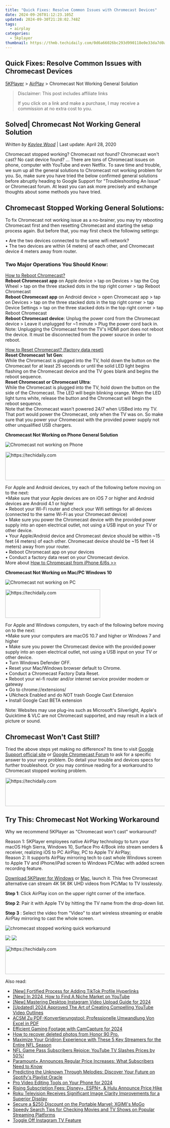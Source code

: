 ```yaml
---
title: "Quick Fixes: Resolve Common Issues with Chromecast Devices"
date: 2024-09-26T01:12:23.105Z
updated: 2024-09-30T21:28:02.748Z
tags:
  - airplay
categories:
  - 5kplayer
thumbnail: https://thmb.techidaily.com/0d6a66026bc293d990118e0e33da7d0a3d5bf37cd742dae54e5c6356e3964e9a.jpg
---
```


## Quick Fixes: Resolve Common Issues with Chromecast Devices

[5KPlayer](https://tools.techidaily.com/5kplayer/products/) \> [AirPlay](https://tools.techidaily.com/5kplayer/airplay/) \> Chromecast Not Working General Solution

>  Disclaimer: This post includes affiliate links
>
>  If you click on a link and make a purchase, I may receive a commission at no extra cost to you.
>

## Solved| Chromecast Not Working General Solution

 _Written by [Kaylee Wood](https://www.quora.com/profile/Amanda-Hu-21)_ | Last update: April 28, 2020

Chromecast stopped working? Chromecast not found? Chromecast won't cast? No cast device found? ... There are tons of Chromecast issues on phone, computer with YouTube and even Netflix. To save time and trouble, we sum up all the general solutions to Chromecast not working problem for you. So, make sure you have tried the below confirmed general solutions before abruptly heading to Google Support for "Troubleshooting An Issue" or Chromecast forum. At least you can ask more precisely and exchange thoughts about some methods you have tried.

## Chromecast Stopped Working General Solutions:

 To fix Chromecast not working issue as a no-brainer, you may try rebooting Chromecast first and then resetting Chromecast and starting the setup process again. But before that, you may first check the following settings:

• Are the two devices connected to the same wifi network?  
• The two devices are within (4 meters) of each other, and Chromecast device 4 meters away from router.

### Two Major Operations You Should Know:

[How to Reboot Chromecast?](https://tools.techidaily.com/5kplayer/airplay/)  
**Reboot Chromecast app** on Apple device > tap on Devices > tap the Cog Wheel > tap on the three stacked dots in the top right corner > tap Reboot Chromecast  
**Reboot Chromecast app** on Android device > open Chromecast app > tap on Devices > tap on the three stacked dots in the top right corner > tap Device Settings > tap on the three stacked dots in the top right corner > tap Reboot Chromecast  
**Reboot Chromecast device**: Unplug the power cord from the Chromecast device > Leave it unplugged for \~1 minute > Plug the power cord back in.  
Note: Unplugging the Chromecast from the TV's HDMI port does not reboot the device. It must be disconnected from the power source in order to reboot.

[How to Reset Chromecast? (factory data reset)](https://tools.techidaily.com/5kplayer/airplay/)  
**Reset Chromecast 1st Gen**:  
While the Chromecast is plugged into the TV, hold down the button on the Chromecast for at least 25 seconds or until the solid LED light begins flashing on the Chromecast device and the TV goes blank and begins the reboot sequence.  
**Reset Chromecast or Chromecast Ultra**:  
While the Chromecast is plugged into the TV, hold down the button on the side of the Chromecast. The LED will begin blinking orange. When the LED light turns white, release the button and the Chromecast will begin the reboot sequence.   
Note that the Chromecast wasn't powered 24/7 when USBed into my TV. That port would power the Chromecast, only when the TV was on. So make sure that you power your Chromecast with the provided power supply not other unqualified USB chargers.

**Chromecast Not Working on Phone General Solution**

![Chromecast not working on Phone](https://www.5kplayer.com/airplay/img/youtube-chromecast-error.jpg) 

<!-- affiliate ads begin -->
<a href="https://dhgate.sjv.io/c/5597632/1186864/12108" target="_top" id="1186864">
  <img src="//a.impactradius-go.com/display-ad/12108-1186864" border="0" alt="https://techidaily.com" width="728" height="90"/>
</a>
<img height="0" width="0" src="https://dhgate.sjv.io/i/5597632/1186864/12108" style="position:absolute;visibility:hidden;" border="0" />
<!-- affiliate ads end -->

For Apple and Android devices, try each of the following before moving on to the next:  
\*Make sure that your Apple devices are on iOS 7 or higher and Android devices are Android 4.1 or higher  
• Reboot your Wi-Fi router and check your Wifi settings for all devices (connected to the same Wi-Fi as your Chromecast device)  
• Make sure you power the Chromecast device with the provided power supply into an open electrical outlet, not using a USB input on your TV or other device.  
• Your Apple/Android device and Chromecast device should be within \~15 feet (4 meters) of each other. Chromecast device should be \~15 feet (4 meters) away from your router.  
• Reboot Chromecast app on your devices  
• Conduct a factory data reset on your Chromecast device.  
More about [How to Chromecast from iPhone 6/6s >>](https://tools.techidaily.com/5kplayer/airplay/) 

**Chromecast Not Working on Mac/PC Windows 10** 

![Chromecast not working on PC](https://www.5kplayer.com/airplay/img/chromecast-mkv-606.jpg) 

<!-- affiliate ads begin -->
<a href="https://aligracehair.sjv.io/c/5597632/1915805/19272" target="_top" id="1915805">
  <img src="//a.impactradius-go.com/display-ad/19272-1915805" border="0" alt="https://techidaily.com" width="300" height="90"/>
</a>
<img height="0" width="0" src="https://aligracehair.sjv.io/i/5597632/1915805/19272" style="position:absolute;visibility:hidden;" border="0" />
<!-- affiliate ads end -->

For Apple and Windows computers, try each of the following before moving on to the next:  
 \*Make sure your computers are macOS 10.7 and higher or Windows 7 and higher  
• Make sure you power the Chromecast device with the provided power supply into an open electrical outlet, not using a USB input on your TV or other device.  
• Turn Windows Defender OFF.  
• Reset your Mac/Windows browser default to Chrome.  
• Conduct a Chromecast Factory Data Reset.  
• Reboot your wi-fi router and/or internet service provider modem or gateway  
• Go to chrome://extensions/  
• UNcheck Enabled and do NOT trash Google Cast Extension  
• Install Google Cast BETA extension

Note: Websites may use plug-ins such as Microsoft's Silverlight, Apple's Quicktime & VLC are not Chromecast supported, and may result in a lack of picture or sound.

## Chromecast Won't Cast Still?

Tried the above steps yet making no difference? Its time to visit [Google Support official site](https://support.google.com/chromecast/) or [Google Chromecast Forum](https://productforums.google.com/forum/#!forum/chromecast) to ask for a specific answer to your very problem. Do detail your trouble and devices specs for further troubleshoot. Or you may continue reading for a workaround to Chromecast stopped working problem. 

<!-- affiliate ads begin -->
<a href="https://appsumo.8odi.net/c/5597632/2118305/7443" target="_top" id="2118305">
  <img src="//a.impactradius-go.com/display-ad/7443-2118305" border="0" alt="https://techidaily.com" width="728" height="90"/>
</a>
<img height="0" width="0" src="https://appsumo.8odi.net/i/5597632/2118305/7443" style="position:absolute;visibility:hidden;" border="0" />
<!-- affiliate ads end -->

## Try This: Chromecast Not Working Workaround

Why we recommend 5KPlayer as "Chromecast won't cast" workaround?

Reason 1: 5KPlayer employees native AirPlay technology to turn your macOS High Sierra, Windows 10, Surface Pro 4/Book into stream senders & receiver, realizing iOS to PC AirPlay, PC to Apple TV AirPlay;  
 Reason 2: It supports AirPlay mirroring tech to cast whole Windows screen to Apple TV and iPhone/iPad screen to Windows PC/Mac with added screen recording feature.

[Download 5KPlayer for Windows](https://tools.techidaily.com/5kplayer/products/) or [Mac](https://tools.techidaily.com/5kplayer/products/), launch it. This free Chromecast alternative can stream 4K 5K 8K UHD videos from PC/Mac to TV losslessly.

**Step 1**: Click AirPlay icon on the upper right corner of the interface.

**Step 2**: Pair it with Apple TV by hitting the TV name from the drop-down list. 

**Step 3** : Select the video from "Video" to start wireless streaming or enable AirPlay mirroring to cast the whole screen. 

![chromecast stopped working quick workaround](https://www.5kplayer.com/airplay/img/airplay-screen-mirroring.png) 

[![](https://www.5kplayer.com/airplay/../button/freedownwhitewin.png)](https://tools.techidaily.com/5kplayer/products/) [![](https://www.5kplayer.com/airplay/../button/freedownbackmac.png)](https://tools.techidaily.com/5kplayer/products/)

<!-- affiliate ads begin -->
<a href="https://appsumo.8odi.net/c/5597632/2151882/7443" target="_top" id="2151882">
  <img src="//a.impactradius-go.com/display-ad/7443-2151882" border="0" alt="https://techidaily.com" width="600" height="90"/>
</a>
<img height="0" width="0" src="https://appsumo.8odi.net/i/5597632/2151882/7443" style="position:absolute;visibility:hidden;" border="0" />
<!-- affiliate ads end -->

<ins class="adsbygoogle"
     style="display:block"
     data-ad-format="autorelaxed"
     data-ad-client="ca-pub-7571918770474297"
     data-ad-slot="1223367746"></ins>

<ins class="adsbygoogle"
     style="display:block"
     data-ad-client="ca-pub-7571918770474297"
     data-ad-slot="8358498916"
     data-ad-format="auto"
     data-full-width-responsive="true"></ins>

<span class="atpl-alsoreadstyle">Also read:</span>
<div><ul>
<li><a href="https://some-knowledge.techidaily.com/new-fortified-process-for-adding-tiktok-profile-hyperlinks/"><u>[New] Fortified Process for Adding TikTok Profile Hyperlinks</u></a></li>
<li><a href="https://youtube-web.techidaily.com/n-2024-how-to-find-a-niche-market-on-youtube/"><u>[New] In 2024, How to Find A Niche Market on YouTube</u></a></li>
<li><a href="https://instagram-clips.techidaily.com/new-mastering-desktop-instagram-video-upload-guide-for-2024/"><u>[New] Mastering Desktop Instagram Video Upload Guide for 2024</u></a></li>
<li><a href="https://youtube-data.techidaily.com/ed-2024-approved-the-art-of-creating-compelling-youtube-video-outlines/"><u>[Updated] 2024 Approved The Art of Creating Compelling YouTube Video Outlines</u></a></li>
<li><a href="https://solve-help.techidaily.com/acsm-zu-pdf-konvertierungstool-professionelle-umwandlung-von-excel-in-pdf/"><u>ACSM Zu PDF-Konvertierungstool: Professionelle Umwandlung Von Excel in PDF</u></a></li>
<li><a href="https://remote-screen-capture.techidaily.com/efficient-gaming-footage-with-camcapture-for-2024/"><u>Efficient Gaming Footage with CamCapture for 2024</u></a></li>
<li><a href="https://blog-min.techidaily.com/how-to-recover-deleted-photos-from-honor-90-pro-by-fonelab-android-recover-photos/"><u>How to recover deleted photos from Honor 90 Pro.</u></a></li>
<li><a href="https://media-tips.techidaily.com/maximize-your-gridiron-experience-with-these-5-key-streamers-for-the-entire-nfl-season/"><u>Maximize Your Gridiron Experience with These 5 Key Streamers for the Entire NFL Season</u></a></li>
<li><a href="https://media-tips.techidaily.com/nfl-game-pass-subscribers-rejoice-youtube-tv-slashes-prices-by-50/"><u>NFL Game Pass Subscribers Rejoice: YouTube TV Slashes Prices by 50%!</u></a></li>
<li><a href="https://media-tips.techidaily.com/paramountplus-announces-regular-price-increases-what-subscribers-need-to-know/"><u>Paramount+ Announces Regular Price Increases: What Subscribers Need to Know</u></a></li>
<li><a href="https://media-tips.techidaily.com/predicting-the-unknown-through-melodies-discover-your-future-on-spotifys-playlist-oracle/"><u>Predicting the Unknown Through Melodies: Discover Your Future on Spotify's Playlist Oracle</u></a></li>
<li><a href="https://fox-cloud.techidaily.com/pro-video-editing-tools-on-your-phone-for-2024/"><u>Pro Video Editing Tools on Your Phone for 2024</u></a></li>
<li><a href="https://media-tips.techidaily.com/rising-subscription-fees-disneyplus-espnplus-and-hulu-announce-price-hike/"><u>Rising Subscription Fees: Disney+, ESPN+, & Hulu Announce Price Hike</u></a></li>
<li><a href="https://media-tips.techidaily.com/roku-television-receives-significant-image-clarity-improvements-for-a-superior-display/"><u>Roku Television Receives Significant Image Clarity Improvements for a Superior Display</u></a></li>
<li><a href="https://media-tips.techidaily.com/secure-a-250-discount-on-the-portable-marvel-xgimis-mogo/"><u>Secure a $250 Discount on the Portable Marvel: XGIMI's MoGo</u></a></li>
<li><a href="https://media-tips.techidaily.com/speedy-search-tips-for-checking-movies-and-tv-shows-on-popular-streaming-platforms/"><u>Speedy Search Tips for Checking Movies and TV Shows on Popular Streaming Platforms</u></a></li>
<li><a href="https://instagram-video-recordings.techidaily.com/toggle-off-instagram-tv-feature/"><u>Toggle Off Instagram TV Feature</u></a></li>
</ul></div>

